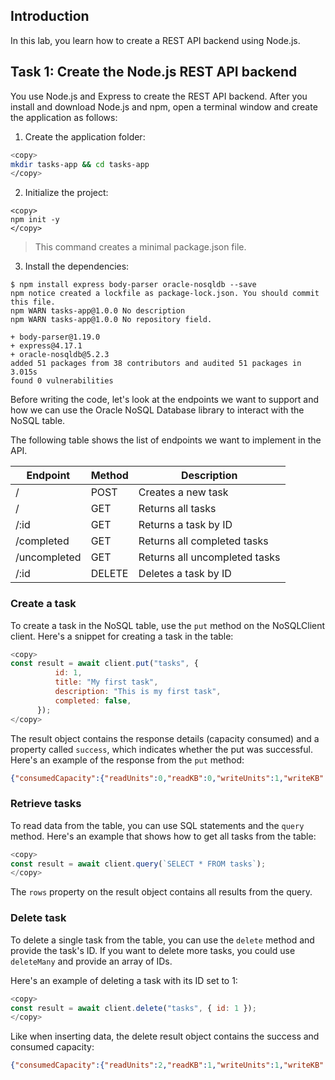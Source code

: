 ## Introduction

In this lab, you learn how to create a REST API backend using Node.js.

## Task 1: Create the Node.js REST API backend

You use Node.js and Express to create the REST API backend. After you install and download Node.js and npm, open a terminal window and create the application as follows:

1. Create the application folder:

```bash
<copy>
mkdir tasks-app && cd tasks-app
</copy>
```

2. Initialize the project:

```
<copy>
npm init -y
</copy>
```

>This command creates a minimal package.json file.

3. Install the dependencies:

```
$ npm install express body-parser oracle-nosqldb --save
npm notice created a lockfile as package-lock.json. You should commit this file.
npm WARN tasks-app@1.0.0 No description
npm WARN tasks-app@1.0.0 No repository field.

+ body-parser@1.19.0
+ express@4.17.1
+ oracle-nosqldb@5.2.3
added 51 packages from 38 contributors and audited 51 packages in 3.015s
found 0 vulnerabilities
```

Before writing the code, let's look at the endpoints we want to support and how we can use the Oracle NoSQL Database library to interact with the NoSQL table.

The following table shows the list of endpoints we want to implement in the API.

| Endpoint | Method | Description |
| --- | --- | --- |
| / | POST | Creates a new task |
| / | GET | Returns all tasks |
| /:id | GET | Returns a task by ID | 
| /completed | GET | Returns all completed tasks |
| /uncompleted | GET | Returns all uncompleted tasks |
| /:id | DELETE | Deletes a task by ID |


### Create a task

To create a task in the NoSQL table, use the `put` method on the NoSQLClient client. Here's a snippet for creating a task in the table: 

```javascript
<copy>
const result = await client.put("tasks", {
          id: 1,
          title: "My first task",
          description: "This is my first task",
          completed: false,
      });
</copy>
```

The result object contains the response details (capacity consumed) and a property called `success`, which indicates whether the put was successful. Here's an example of the response from the `put` method:

```json
{"consumedCapacity":{"readUnits":0,"readKB":0,"writeUnits":1,"writeKB":1},"success":true,"version":{"type":"Buffer","data":[...]}}
```

### Retrieve tasks

To read data from the table, you can use SQL statements and the `query` method. Here's an example that shows how to get all tasks from the table:

```javascript
<copy>
const result = await client.query(`SELECT * FROM tasks`);
</copy>
```

The `rows` property on the result object contains all results from the query.


### Delete task

To delete a single task from the table, you can use the `delete` method and provide the task's ID. If you want to delete more tasks, you could use `deleteMany` and provide an array of IDs.

Here's an example of deleting a task with its ID set to 1:

```javascript
<copy>
const result = await client.delete("tasks", { id: 1 });
</copy>
```

Like when inserting data, the delete result object contains the success and consumed capacity:

```json
{"consumedCapacity":{"readUnits":2,"readKB":1,"writeUnits":1,"writeKB":1},"success":true}
```
